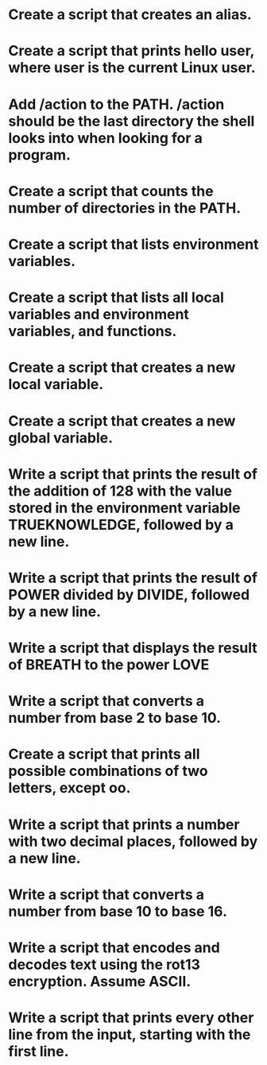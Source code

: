 # Create a script that creates an alias.
# Create a script that prints hello user, where user is the current Linux user.
# Add /action to the PATH. /action should be the last directory the shell looks into when looking for a program.
# Create a script that counts the number of directories in the PATH.
# Create a script that lists environment variables.
# Create a script that lists all local variables and environment variables, and functions.
# Create a script that creates a new local variable.
# Create a script that creates a new global variable.
# Write a script that prints the result of the addition of 128 with the value stored in the environment variable TRUEKNOWLEDGE, followed by a new line.
# Write a script that prints the result of POWER divided by DIVIDE, followed by a new line.
# Write a script that displays the result of BREATH to the power LOVE
# Write a script that converts a number from base 2 to base 10.
# Create a script that prints all possible combinations of two letters, except oo.
# Write a script that prints a number with two decimal places, followed by a new line.
# Write a script that converts a number from base 10 to base 16.
# Write a script that encodes and decodes text using the rot13 encryption. Assume ASCII.
# Write a script that prints every other line from the input, starting with the first line.
